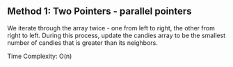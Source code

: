 ## Method 1: Two Pointers - parallel pointers

We iterate through the array twice - one from left to right, the other from right to left. During this process, update the candies array to be the smallest number of candies that 
is greater than its neighbors.

Time Complexity: O(n)

